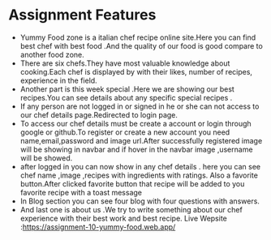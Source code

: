 # Assignment Features
- Yummy Food zone is a italian chef recipe online site.Here you can find best chef with best food .And the quality of our food is good compare to another food zone.
- There are six chefs.They have most valuable knowledge about cooking.Each chef is displayed by with their likes, number of recipes, experience in the field.
- Another part is this week special .Here we are showing our best recipes.You can see details about any specific special recipes . 
- If any person are not logged in or signed in he or she can not access to our chef details page.Redirected to login page.
- To access our chef details must be create a account or login through google or github.To register or create a new account you need name,email,password and image url.After successfully registered image will be showing in navbar and if hover in the navbar image ,username will be showed.
- after logged in you can now show in any chef details . here you can see chef name ,image ,recipes with ingredients with ratings. Also a favorite button.After clicked favorite  button that recipe will be added to you favorite recipe with a toast message
- In Blog section you can see four blog with four questions with answers.
- And last one is about us .We try to write something about our chef experience with their best work and best recipe.
Live Wepsite :https://assignment-10-yummy-food.web.app/
